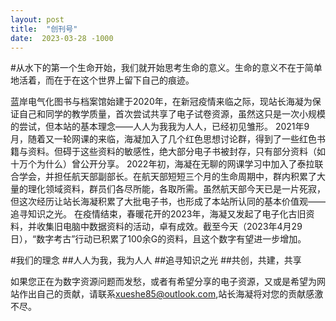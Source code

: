 ```yaml
---
layout: post
title:  "创刊号"
date:  2023-03-28 -1000
---
```

#从水下的第一个生命开始，我们就开始思考生命的意义。生命的意义不在于简单地活着，而在于在这个世界上留下自己的痕迹。

蓝岸电气化图书与档案馆始建于2020年，在新冠疫情来临之际，现站长海凝为保证自己和同学的教学质量，首次尝试共享了电子试卷资源，虽然这只是一次小规模的尝试，但本站的基本理念——人人为我我为人人，已经初见雏形。
2021年9月，随着又一轮网课的来临，海凝加入了几个红色思想讨论群，得到了一些红色书籍与资料。但碍于这些资料的敏感性，绝大部分电子书被封存，只有部分资料（如十万个为什么）曾公开分享。
2022年初，海凝在无聊的网课学习中加入了泰拉联合学会，并担任航天部副部长。在航天部短短三个月的生命周期中，群内积累了大量的理化领域资料，群员们各尽所能，各取所需。虽然航天部今天已是一片死寂，但这次经历让站长海凝积累了大批电子书，也形成了本站所认同的基本价值观——追寻知识之光。
在疫情结束，春暖花开的2023年，海凝又发起了电子化古旧资料，并收集旧电脑中数据资料的活动，卓有成效。截至今天（2023年4月29日），“数字考古”行动已积累了100余G的资料，且这个数字有望进一步增加。

#我们的理念
##人人为我，我为人人
##追寻知识之光
##共创，共建，共享

如果您正在为数字资源问题而发愁，或者有希望分享的电子资源，又或是希望为网站作出自己的贡献，请联系[xueshe85@outlook.com][site-email],站长海凝将对您的贡献感激不尽。

[site-email]:xueshe85@outlook.com
